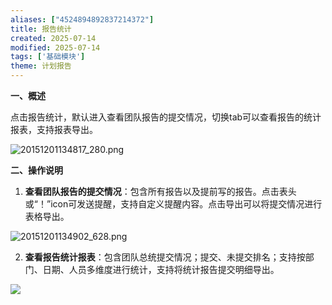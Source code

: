 ```yaml
---
aliases: ["4524894892837214372"]
title: 报告统计
created: 2025-07-14
modified: 2025-07-14
tags: ['基础模块']
theme: 计划报告
---
```


**一、概述**

点击报告统计，默认进入查看团队报告的提交情况，切换tab可以查看报告的统计报表，支持报表导出。

![](65eb4a7ea43de6ef01a0c05ec4372e91.jpg "20151201134817_280.png")

**二、操作说明**

1. **查看团队报告的提交情况**：包含所有报告以及提前写的报告。点击表头或“！”icon可发送提醒，支持自定义提醒内容。点击导出可以将提交情况进行表格导出。

![](2efad0faaf29fc333c283aee00602d9c.jpg "20151201134902_628.png")

2. **查看报告统计报表**：包含团队总统提交情况；提交、未提交排名；支持按部门、日期、人员多维度进行统计，支持将统计报告提交明细导出。

![](https://myhelpdoc.oss-cn-heyuan.aliyuncs.com/mdimages/55a6fe683edf69d8b434d5c71ac6d35e.jpg)